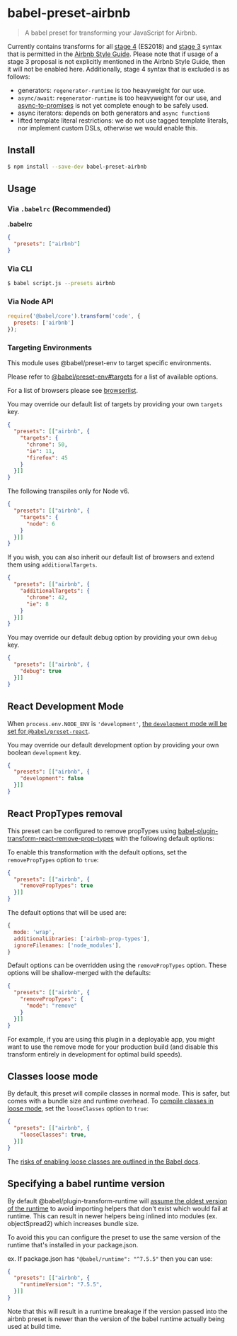 # babel-preset-airbnb

> A babel preset for transforming your JavaScript for Airbnb.

Currently contains transforms for all [stage 4](https://tc39.github.io/ecma262/) (ES2018) and [stage 3](https://github.com/tc39/proposals#active-proposals) syntax that is permitted in the [Airbnb Style Guide](https://github.com/airbnb/javascript). Please note that if usage of a stage 3 proposal is not explicitly mentioned in the Airbnb Style Guide, then it will not be enabled here. Additionally, stage 4 syntax that is excluded is as follows:
 - generators: `regenerator-runtime` is too heavyweight for our use.
 - `async/await`: `regenerator-runtime` is too heavyweight for our use, and [async-to-promises](https://www.npmjs.com/package/babel-plugin-async-to-promises) is not yet complete enough to be safely used.
 - async iterators: depends on both generators and `async function`s
 - lifted template literal restrictions: we do not use tagged template literals, nor implement custom DSLs, otherwise we would enable this.

## Install

```sh
$ npm install --save-dev babel-preset-airbnb
```

## Usage

### Via `.babelrc` (Recommended)

**.babelrc**

```json
{
  "presets": ["airbnb"]
}
```

### Via CLI

```sh
$ babel script.js --presets airbnb
```

### Via Node API

```javascript
require('@babel/core').transform('code', {
  presets: ['airbnb']
});
```

### Targeting Environments

This module uses @babel/preset-env to target specific environments.

Please refer to [@babel/preset-env#targets](https://babeljs.io/docs/en/babel-preset-env#targets) for a list of available options.

For a list of browsers please see [browserlist](https://github.com/ai/browserslist).

You may override our default list of targets by providing your own `targets` key.

```json
{
  "presets": [["airbnb", {
    "targets": {
      "chrome": 50,
      "ie": 11,
      "firefox": 45
    }
  }]]
}
```

The following transpiles only for Node v6.

```json
{
  "presets": [["airbnb", {
    "targets": {
      "node": 6
    }
  }]]
}
```

If you wish, you can also inherit our default list of browsers and extend them using `additionalTargets`.

```json
{
  "presets": [["airbnb", {
    "additionalTargets": {
      "chrome": 42,
      "ie": 8
    }
  }]]
}
```

You may override our default debug option by providing your own `debug` key.

```json
{
  "presets": [["airbnb", {
    "debug": true
  }]]
}
```

## React Development Mode

When `process.env.NODE_ENV` is `'development'`, [the `development` mode will be set for `@babel/preset-react`](https://babeljs.io/docs/en/babel-preset-react#development).

You may override our default development option by providing your own boolean `development` key.

```json
{
  "presets": [["airbnb", {
    "development": false
  }]]
}
```

## React PropTypes removal

This preset can be configured to remove propTypes using [babel-plugin-transform-react-remove-prop-types](https://github.com/oliviertassinari/babel-plugin-transform-react-remove-prop-types) with the following default options:


To enable this transformation with the default options, set the `removePropTypes` option to `true`:

```json
{
  "presets": [["airbnb", {
    "removePropTypes": true
  }]]
}
```

The default options that will be used are:

```js
{
  mode: 'wrap',
  additionalLibraries: ['airbnb-prop-types'],
  ignoreFilenames: ['node_modules'],
}
```

Default options can be overridden using the `removePropTypes` option. These options will be shallow-merged with the defaults:

```json
{
  "presets": [["airbnb", {
    "removePropTypes": {
      "mode": "remove"
    }
  }]]
}
```

For example, if you are using this plugin in a deployable app, you might want to use the remove mode for your production build (and disable this transform entirely in development for optimal build speeds).

## Classes loose mode

By default, this preset will compile classes in normal mode. This is safer, but comes with a bundle size and runtime overhead. To [compile classes in loose mode](https://babeljs.io/docs/en/babel-plugin-transform-classes#loose), set the `looseClasses` option to `true`:

```json
{
  "presets": [["airbnb", {
    "looseClasses": true,
  }]]
}
```

The [risks of enabling loose classes are outlined in the Babel docs](https://babeljs.io/docs/en/babel-plugin-transform-classes#loose).

## Specifying a babel runtime version

By default @babel/plugin-transform-runtime will [assume the oldest version of the runtime](https://github.com/babel/babel/blob/e6264a09921c60b8f18870d0a75678e4fa04f0f8/packages/babel-plugin-transform-runtime/src/index.js#L42) to avoid importing helpers that don't exist which would fail at runtime. This can result in newer helpers being inlined into modules (ex. objectSpread2) which increases bundle size.

To avoid this you can configure the preset to use the same version of the runtime that's installed in your package.json.

ex. If package.json has `"@babel/runtime": "^7.5.5"` then you can use:

```json
{
  "presets": [["airbnb", {
    "runtimeVersion": "7.5.5",
  }]]
}
```

Note that this will result in a runtime breakage if the version passed into the airbnb preset is newer than the version of the babel runtime actually being used at build time.
